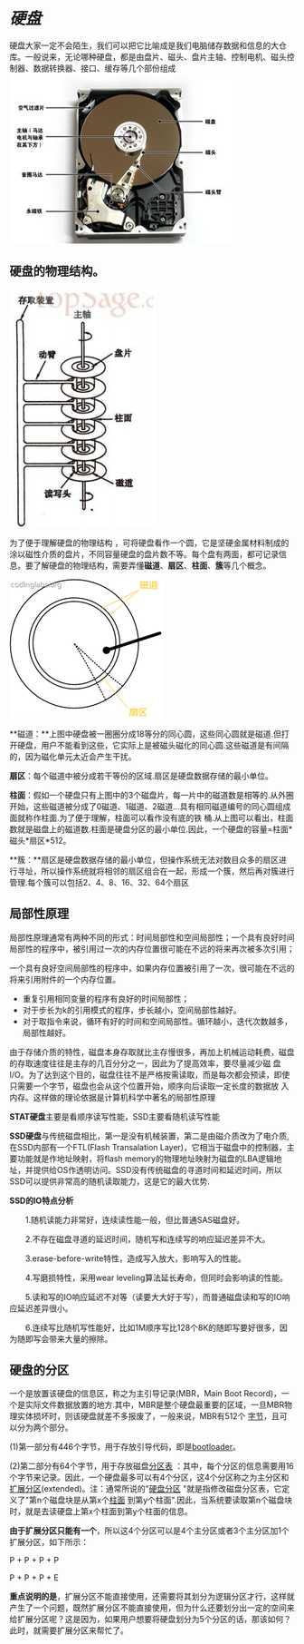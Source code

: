 # _硬盘_

硬盘大家一定不会陌生，我们可以把它比喻成是我们电脑储存数据和信息的大仓库。一般说来，无论哪种硬盘，都是由盘片、磁头、盘片主轴、控制电机、磁头控制器、数据转换器、接口、缓存等几个部份组成![](/assets/importyingpan.png)

## 硬盘的物理结构。

![](/assets/importyipan2.png)

为了便于理解硬盘的物理结构 ，可将硬盘看作一个圆，它是坚硬金属材料制成的涂以磁性介质的盘片，不同容量硬盘的盘片数不等。每个盘有两面，都可记录信息。要了解硬盘的物理结构，需要弄懂**磁道**、**扇区**、**柱面**、**簇**等几个概念。

![](/assets/importypjg.png)

**磁道：**上图中硬盘被一圈圈分成18等分的同心圆，这些同心圆就是磁道.但打开硬盘，用户不能看到这些，它实际上是被磁头磁化的同心圆.这些磁道是有间隔的，因为磁化单元太近会产生干扰。

**扇区**：每个磁道中被分成若干等份的区域.扇区是硬盘数据存储的最小单位。

**柱面**：假如一个硬盘只有上图中的3个磁盘片，每一片中的磁道数是相等的.从外圈开始，这些磁道被分成了0磁道、1磁道、2磁道...具有相同磁道编号的同心圆组成面就称作柱面.为了便于理解，柱面可以看作没有底的铁 桶.从上图可以看出，柱面数就是磁盘上的磁道数.柱面是硬盘分区的最小单位.因此，一个硬盘的容量=柱面\*磁头\*扇区\*512。

**簇：**扇区是硬盘数据存储的最小单位，但操作系统无法对数目众多的扇区进行寻址，所以操作系统就将相邻的扇区组合在一起，形成一个簇，然后再对簇进行管理.每个簇可以包括2、4、8、16、32、64个扇区

## 局部性原理

局部性原理通常有两种不同的形式：时间局部性和空间局部性；一个具有良好时间局部性的程序中，被引用过一次的内存位置很可能在不远的将来再次被多次引用；

一个具有良好空间局部性的程序中，如果内存位置被引用了一次，很可能在不远的将来引用附件的一个内存位置。

* 重复引用相同变量的程序有良好的时间局部性；
* 对于步长为k的引用模式的程序，步长越小，空间局部性越好。
* 对于取指令来说，循环有好的时间和空间局部性。循环越小，迭代次数越多，局部性越好。

由于存储介质的特性，磁盘本身存取就比主存慢很多，再加上机械运动耗费，磁盘的存取速度往往是主存的几百分分之一，因此为了提高效率，要尽量减少磁 盘I/O。为了达到这个目的，磁盘往往不是严格按需读取，而是每次都会预读，即使只需要一个字节，磁盘也会从这个位置开始，顺序向后读取一定长度的数据放 入内存。这样做的理论依据是计算机科学中著名的局部性原理

**STAT硬盘**主要是看顺序读写性能，SSD主要看随机读写性能

**SSD硬盘**与传统磁盘相比，第一是没有机械装置，第二是由磁介质改为了电介质,在SSD内部有一个FTL\(Flash Transalation Layer\)，它相当于磁盘中的控制器，主要功能就是作地址映射，将flash memory的物理地址映射为磁盘的LBA逻辑地址，并提供给OS作透明访问。SSD没有传统磁盘的寻道时间和延迟时间，所以SSD可以提供非常高的随机读取能力，这是它的最大优势.

**SSD的IO特点分析**

　　1.随机读能力非常好，连续读性能一般，但比普通SAS磁盘好。

　　2.不存在磁盘寻道的延迟时间，随机写和连续写的响应延迟差异不大。

　　3.erase-before-write特性，造成写入放大，影响写入的性能。

　　4.写磨损特性，采用wear leveling算法延长寿命，但同时会影响读的性能。

　　5.读和写的IO响应延迟不对等（读要大大好于写），而普通磁盘读和写的IO响应延迟差异很小。

　　6.连续写比随机写性能好，比如1M顺序写比128个8K的随即写要好很多，因为随即写会带来大量的擦除。

## 硬盘的分区

一个是放置该硬盘的信息区，称之为主引导记录\(MBR，Main Boot Record\)，一个是实际文件数据放置的地方.其中，MBR是整个硬盘最重要的区域，一旦MBR物理实体损坏时，则该硬盘就差不多报废了，一般来说，MBR有512个 [字节](https://baike.baidu.com/item/字节)，且可以分为两个部分。

\(1\)第一部分有446个字节，用于存放引导代码，即是[bootloader](https://baike.baidu.com/item/bootloader/8733520)。

\(2\)第二部分有64个字节，用于存放磁盘[分区表](https://baike.baidu.com/item/分区表) ：其中，每个分区的信息需要用16个字节来记录。因此，一个硬盘最多可以有4个分区，这4个分区称之为主分区和[扩展分区](https://baike.baidu.com/item/扩展分区)\(extended\)。注：通常所说的"[硬盘分区](https://baike.baidu.com/item/硬盘分区/300753) "就是指修改磁盘分区表，它定义了"第n个磁盘块是从第x个[柱面](https://baike.baidu.com/item/柱面/1994543) 到第y个柱面".因此，当系统要读取第n个磁盘块时，就是去读硬盘上第x个柱面到第y个柱面的信息。

**由于扩展分区只能有一个**，所以这4个分区可以是4个主分区或者3个主分区加1个扩展分区，如下所示：

P + P + P + P

P + P + P + E

**重点说明的是**，扩展分区不能直接使用，还需要将其划分为逻辑分区才行，这样就产生了一个问题，既然扩展分区不能直接使用，但为什么还要划分出一定的空间来给扩展分区呢？这是因为，如果用户想要将硬盘划分为5个分区的话，那该如何？此时，就需要扩展分区来帮忙了。

## 



